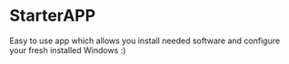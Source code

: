 # StarterAPP
Easy to use app which allows you install needed software and configure your fresh installed Windows :)
